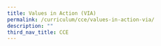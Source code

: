 ```yaml
---
title: Values in Action (VIA)
permalink: /curriculum/cce/values-in-action-via/
description: ""
third_nav_title: CCE
---
```


